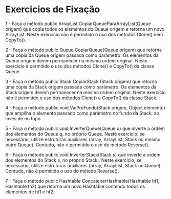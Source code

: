 # Exercicios de Fixação 

1 - Faça o método public ArrayList CopiarQueueParaArrayList(Queue origem) que copia todos os elementos do Queue origem e retorna um novo ArrayList. Neste exercício não é permitido o uso dos métodos Clone() nem CopyTo().

2 - Faça o método public Queue CopiarQueue(Queue origem) que retorna uma cópia da Queue origem passada como parâmetro. Os elementos da Queue origem devem permanecer na mesma ordem original. Neste exercício é permitido o uso dos métodos Clone() e CopyTo() da classe Queue.

3 - Faça o método public Stack CopiarStack (Stack origem) que retorna uma cópia da Stack origem passada como parâmetro. Os elementos da Stack origem devem permanecer na mesma ordem original. Neste exercício não é permitido o uso dos métodos Clone() e CopyTo() da classe Stack.

4 - Faça o método public void VaiProFundo(Stack origem, Object elemento) que empilha o elemento passado como parâmetro no fundo da Stack, ao invés de no topo.

5 - Faça o método public void InverterQueue(Queue q) que inverte a ordem dos elementos do Queue q, no próprio Queue. Neste exercício, se necessário, utilize estruturas auxiliares (array, ArrayList, Stack ou mesmo outro Queue). Contudo, não é permitido o uso do método Reverse().

6 - Faça o método public void InverterStack(Stack s) que inverte a ordem dos elementos do Stack s, no próprio Stack.. Neste exercício, se necessário, utilize estruturas auxiliares (array, ArrayList, Stack ou Queue). Contudo, não é permitido o uso do método Reverse().
    
7 - Faça o método public Hashtable ConcatenarHashtable(Hashtable ht1, Hashtable th2) que retorna um novo Hashtable contendo todos os elementos de ht1 e ht2.

